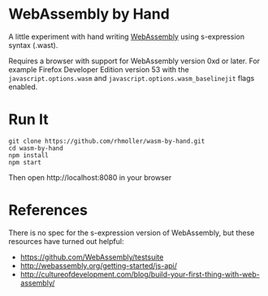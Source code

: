 # WebAssembly by Hand

A little experiment with hand writing [WebAssembly](http://webassembly.org/) using s-expression syntax (.wast).

Requires a browser with support for WebAssembly version 0xd or later. For example Firefox Developer Edition version 53
with the `javascript.options.wasm` and `javascript.options.wasm_baselinejit` flags enabled.

# Run It

    git clone https://github.com/rhmoller/wasm-by-hand.git
    cd wasm-by-hand
    npm install
    npm start
    
Then open http://localhost:8080 in your browser

# References

There is no spec for the s-expression version of WebAssembly, but these resources have turned out helpful:

* https://github.com/WebAssembly/testsuite
* http://webassembly.org/getting-started/js-api/
* http://cultureofdevelopment.com/blog/build-your-first-thing-with-web-assembly/

